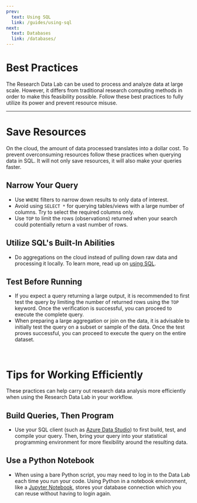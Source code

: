 ```yaml
---
prev: 
  text: Using SQL
  link: /guides/using-sql
next:
  text: Databases
  link: /databases/
---
```


# Best Practices 
The Research Data Lab can be used to process and analyze data at large scale. However, it differs from traditional research computing methods in order to make this feasibility possible. Follow these best practices to fully utilize its power and prevent resource misuse. 

---

# Save Resources 
On the cloud, the amount of data processed translates into a dollar cost. To prevent overconsuming resources follow these practices when querying data in SQL. It will not only save resources, it will also make your queries faster.

## Narrow Your Query 
- Use `WHERE` filters to narrow down results to only data of interest.  
- Avoid using `SELECT *` for querying tables/views with a large number of columns. Try to select the required columns only.
- Use `TOP` to limit the rows (observations) returned when your search could potentially return a vast number of rows. 

## Utilize SQL's Built-In Abilities 
- Do aggregations on the cloud instead of pulling down raw data and processing it locally. To learn more, read up on [using SQL](/guides/using-sql).

## Test Before Running
- If you expect a query returning a large output, it is recommended to first test the query by limiting the number of returned rows using the `TOP` keyword. Once the verification is successful, you can proceed to execute the complete query.
- When preparing a large aggregation or join on the data, it is advisable to initially test the query on a subset or sample of the data. Once the test proves successful, you can proceed to execute the query on the entire dataset.

&nbsp;  
# Tips for Working Efficiently 
These practices can help carry out research data analysis more efficiently when using the Research Data Lab in your workflow. 

## Build Queries, Then Program 
- Use your SQL client (such as [Azure Data Studio](/guides/making-a-query/using-a-sql-client)) to first build, test, and compile your query. Then, bring your query into your statistical programming environment for more flexibility around the resulting data. 

## Use a Python Notebook 
- When using a bare Python script, you may need to log in to the Data Lab each time you run your code. Using Python in a notebook environment, like a [Jupyter Notebook](https://jupyter.org/), stores your database connection which you can reuse without having to login again. 